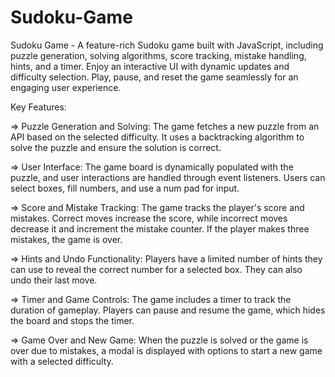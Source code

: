 # Sudoku-Game
Sudoku Game - A feature-rich Sudoku game built with JavaScript, including puzzle generation, solving algorithms, score tracking, mistake handling, hints, and a timer. Enjoy an interactive UI with dynamic updates and difficulty selection. Play, pause, and reset the game seamlessly for an engaging user experience.

Key Features:

=> Puzzle Generation and Solving: The game fetches a new puzzle from an API based on the selected difficulty. It uses a backtracking algorithm to solve the puzzle and ensure the solution is correct.

=> User Interface: The game board is dynamically populated with the puzzle, and user interactions are handled through event listeners. Users can select boxes, fill numbers, and use a num pad for input.

=> Score and Mistake Tracking: The game tracks the player's score and mistakes. Correct moves increase the score, while incorrect moves decrease it and increment the mistake counter. If the player makes three mistakes, the game is over.

=> Hints and Undo Functionality: Players have a limited number of hints they can use to reveal the correct number for a selected box. They can also undo their last move.

=> Timer and Game Controls: The game includes a timer to track the duration of gameplay. Players can pause and resume the game, which hides the board and stops the timer.

=> Game Over and New Game: When the puzzle is solved or the game is over due to mistakes, a modal is displayed with options to start a new game with a selected difficulty.
